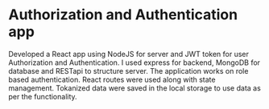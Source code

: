 # Authorization and Authentication app

Developed a React app using NodeJS for server and JWT token for user
Authorization and Authentication. I used express for backend, MongoDB for
database and RESTapi to structure server. The application works on role based
authentication. React routes were used along with state management.
Tokanized data were saved in the local storage to use data as per the
functionality.
